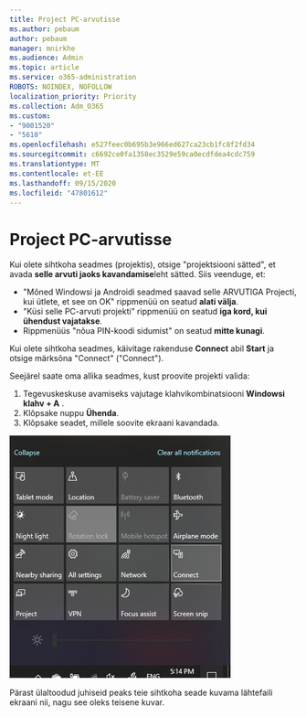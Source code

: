 ```yaml
---
title: Project PC-arvutisse
ms.author: pebaum
author: pebaum
manager: mnirkhe
ms.audience: Admin
ms.topic: article
ms.service: o365-administration
ROBOTS: NOINDEX, NOFOLLOW
localization_priority: Priority
ms.collection: Adm_O365
ms.custom:
- "9001520"
- "5610"
ms.openlocfilehash: e527feec0b695b3e966ed627ca23cb1fc8f2fd34
ms.sourcegitcommit: c6692ce0fa1358ec3529e59ca0ecdfdea4cdc759
ms.translationtype: MT
ms.contentlocale: et-EE
ms.lasthandoff: 09/15/2020
ms.locfileid: "47801612"
---
```

# <a name="project-to-a-pc"></a>Project PC-arvutisse

Kui olete sihtkoha seadmes (projektis), otsige "projektsiooni sätted", et avada **selle arvuti jaoks kavandamise**leht sätted. Siis veenduge, et:
- "Mõned Windowsi ja Androidi seadmed saavad selle ARVUTIGA Projecti, kui ütlete, et see on OK" rippmenüü on seatud **alati välja**.
- "Küsi selle PC-arvuti projekti" rippmenüü on seatud **iga kord, kui ühendust vajatakse**.
- Rippmenüüs "nõua PIN-koodi sidumist" on seatud **mitte kunagi**.

Kui olete sihtkoha seadmes, käivitage rakenduse **Connect** abil **Start** ja otsige märksõna "Connect" ("Connect").

Seejärel saate oma allika seadmes, kust proovite projekti valida:

1. Tegevuskeskuse avamiseks vajutage klahvikombinatsiooni **Windowsi klahv + A** .
2. Klõpsake nuppu **Ühenda**.
3. Klõpsake seadet, millele soovite ekraani kavandada.

![Project PC-arvutisse](media/project-to-a-pc.png)

Pärast ülaltoodud juhiseid peaks teie sihtkoha seade kuvama lähtefaili ekraani nii, nagu see oleks teisene kuvar.
